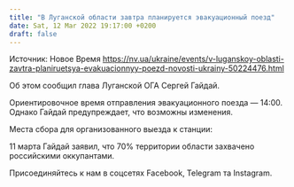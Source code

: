 ```yaml
---
title: "В Луганской области завтра планируется эвакуационный поезд"
date: Sat, 12 Mar 2022 19:17:00 +0200
draft: false
---
```

Источник: Новое Время https://nv.ua/ukraine/events/v-luganskoy-oblasti-zavtra-planiruetsya-evakuacionnyy-poezd-novosti-ukrainy-50224476.html


 Об этом сообщил глава Луганской ОГА Сергей Гайдай.

Ориентировочное время отправления эвакуационного поезда — 14:00. Однако Гайдай предупреждает, что возможны изменения.

Места сбора для организованного выезда к станции:





11 марта Гайдай заявил, что 70% территории области захвачено российскими оккупантами.

Присоединяйтесь к нам в соцсетях Facebook, Telegram та Instagram.
